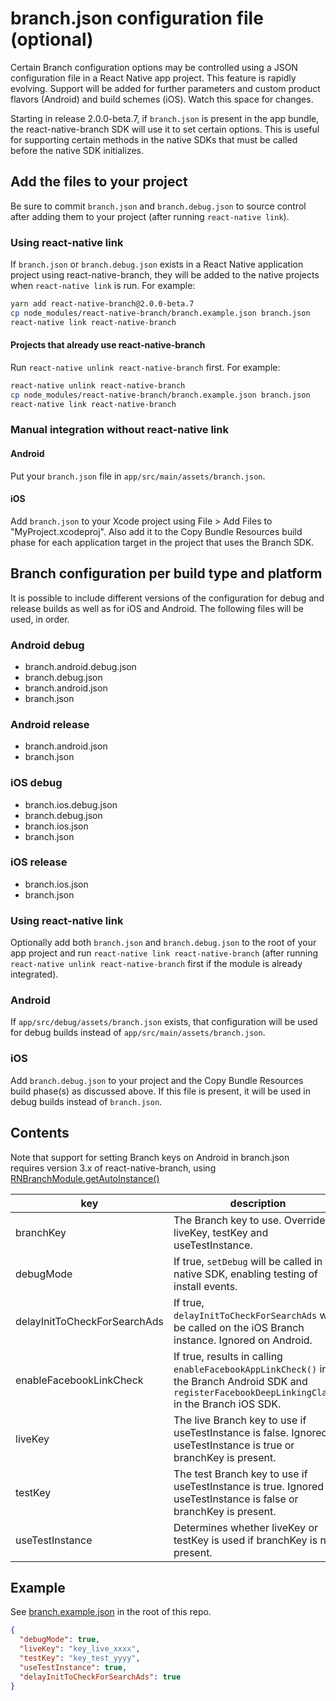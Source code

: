 # branch.json configuration file (optional)

Certain Branch configuration options may be controlled using a JSON configuration file
in a React Native app project. This feature is rapidly evolving. Support will be added
for further parameters and custom product flavors (Android) and build schemes (iOS).
Watch this space for changes.

Starting in release 2.0.0-beta.7, if `branch.json` is present in the app bundle, the
react-native-branch SDK will use it to set certain options. This is useful for supporting
certain methods in the native SDKs that must be called before the native SDK initializes.

## Add the files to your project

Be sure to commit `branch.json` and `branch.debug.json` to source control after adding
them to your project (after running `react-native link`).

### Using react-native link

If `branch.json` or `branch.debug.json` exists in a React Native application project
using react-native-branch, they will be added to the native projects when `react-native link`
is run. For example:

```bash
yarn add react-native-branch@2.0.0-beta.7
cp node_modules/react-native-branch/branch.example.json branch.json
react-native link react-native-branch
```

#### Projects that already use react-native-branch

Run `react-native unlink react-native-branch` first. For example:

```bash
react-native unlink react-native-branch
cp node_modules/react-native-branch/branch.example.json branch.json
react-native link react-native-branch
```

### Manual integration without react-native link

#### Android

Put your `branch.json` file in `app/src/main/assets/branch.json`.

#### iOS

Add `branch.json` to your Xcode project using File > Add Files to "MyProject.xcodeproj".
Also add it to the Copy Bundle Resources build phase for each application target in
the project that uses the Branch SDK.

## Branch configuration per build type and platform

It is possible to include different versions of the configuration for debug and release
builds as well as for iOS and Android. The following files will be used, in order.

### Android debug
- branch.android.debug.json
- branch.debug.json
- branch.android.json
- branch.json

### Android release
- branch.android.json
- branch.json

### iOS debug
- branch.ios.debug.json
- branch.debug.json
- branch.ios.json
- branch.json

### iOS release
- branch.ios.json
- branch.json

### Using react-native link

Optionally add both `branch.json` and `branch.debug.json` to the root of your app
project and run `react-native link react-native-branch` (after running `react-native unlink react-native-branch` first if the module is already integrated).

### Android

If `app/src/debug/assets/branch.json` exists, that configuration will be used for
debug builds instead of `app/src/main/assets/branch.json`.

### iOS

Add `branch.debug.json` to your project and the Copy Bundle Resources build phase(s)
as discussed above. If this file is present, it will be used in debug builds instead
of `branch.json`.

## Contents

Note that support for setting Branch keys on Android in branch.json requires
version 3.x of react-native-branch, using [RNBranchModule.getAutoInstance()](https://help.branch.io/developers-hub/docs/react-native#section-updating-from-an-earlier-version-or-starting-with-v-3-0-0)

|key|description|type|
|---|---|---|
|branchKey|The Branch key to use. Overrides liveKey, testKey and useTestInstance.|String|
|debugMode|If true, `setDebug` will be called in the native SDK, enabling testing of install events.|Boolean|
|delayInitToCheckForSearchAds|If true, `delayInitToCheckForSearchAds` will be called on the iOS Branch instance. Ignored on Android.|Boolean|
|enableFacebookLinkCheck|If true, results in calling `enableFacebookAppLinkCheck()` in the Branch Android SDK and `registerFacebookDeepLinkingClass:` in the Branch iOS SDK.|Boolean|
|liveKey|The live Branch key to use if useTestInstance is false. Ignored if useTestInstance is true or branchKey is present.|String|
|testKey|The test Branch key to use if useTestInstance is true. Ignored if useTestInstance is false or branchKey is present.|String|
|useTestInstance|Determines whether liveKey or testKey is used if branchKey is not present.|Boolean|

## Example

See [branch.example.json](https://github.com/BranchMetrics/react-native-branch-deep-linking-attribution/blob/master/branch.example.json) in the root of this repo.

```json
{
  "debugMode": true,
  "liveKey": "key_live_xxxx",
  "testKey": "key_test_yyyy",
  "useTestInstance": true,
  "delayInitToCheckForSearchAds": true
}
```
